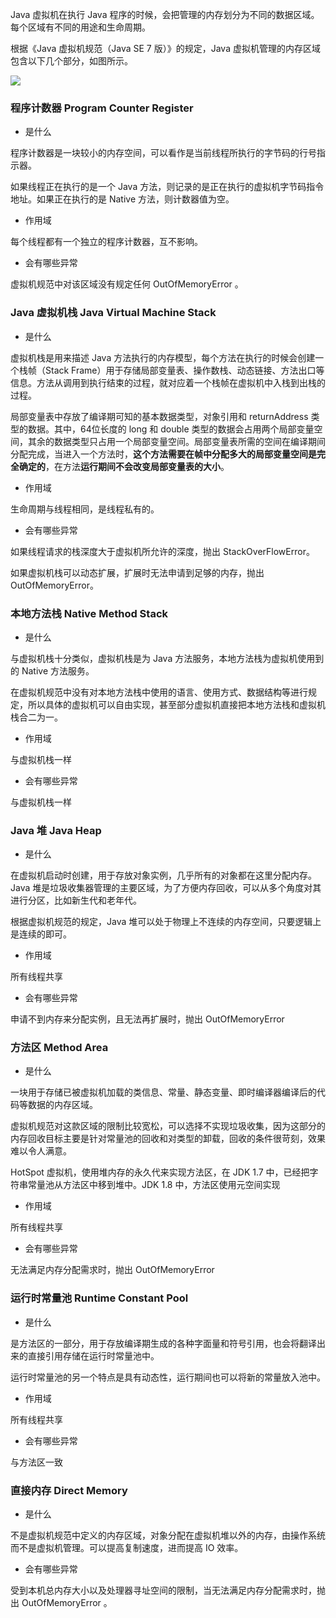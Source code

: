 Java 虚拟机在执行 Java 程序的时候，会把管理的内存划分为不同的数据区域。每个区域有不同的用途和生命周期。

根据《Java 虚拟机规范（Java SE 7 版）》的规定，Java 虚拟机管理的内存区域包含以下几个部分，如图所示。

![](G:\xiaozhuyaoye.github.io\assets\img\20191204\640.jpg)



### 程序计数器 Program Counter Register

- 是什么

程序计数器是一块较小的内存空间，可以看作是当前线程所执行的字节码的行号指示器。

如果线程正在执行的是一个 Java 方法，则记录的是正在执行的虚拟机字节码指令地址。如果正在执行的是 Native 方法，则计数器值为空。

- 作用域

每个线程都有一个独立的程序计数器，互不影响。

- 会有哪些异常

虚拟机规范中对该区域没有规定任何 OutOfMemoryError 。



### Java 虚拟机栈 Java Virtual Machine Stack

- 是什么

虚拟机栈是用来描述 Java 方法执行的内存模型，每个方法在执行的时候会创建一个栈帧（Stack Frame）用于存储局部变量表、操作数栈、动态链接、方法出口等信息。方法从调用到执行结束的过程，就对应着一个栈帧在虚拟机中入栈到出栈的过程。

局部变量表中存放了编译期可知的基本数据类型，对象引用和 returnAddress 类型的数据。其中，64位长度的 long 和 double 类型的数据会占用两个局部变量空间，其余的数据类型只占用一个局部变量空间。局部变量表所需的空间在编译期间分配完成，当进入一个方法时，**这个方法需要在帧中分配多大的局部变量空间是完全确定的**，在方法**运行期间不会改变局部变量表的大小**。

- 作用域

生命周期与线程相同，是线程私有的。

- 会有哪些异常

如果线程请求的栈深度大于虚拟机所允许的深度，抛出 StackOverFlowError。

如果虚拟机栈可以动态扩展，扩展时无法申请到足够的内存，抛出 OutOfMemoryError。



### 本地方法栈 Native Method Stack

- 是什么

与虚拟机栈十分类似，虚拟机栈是为 Java 方法服务，本地方法栈为虚拟机使用到的 Native 方法服务。

在虚拟机规范中没有对本地方法栈中使用的语言、使用方式、数据结构等进行规定，所以具体的虚拟机可以自由实现，甚至部分虚拟机直接把本地方法栈和虚拟机栈合二为一。

- 作用域

与虚拟机栈一样

- 会有哪些异常

与虚拟机栈一样



### Java 堆 Java Heap

- 是什么

在虚拟机启动时创建，用于存放对象实例，几乎所有的对象都在这里分配内存。Java 堆是垃圾收集器管理的主要区域，为了方便内存回收，可以从多个角度对其进行分区，比如新生代和老年代。

根据虚拟机规范的规定，Java 堆可以处于物理上不连续的内存空间，只要逻辑上是连续的即可。

- 作用域

所有线程共享

- 会有哪些异常

申请不到内存来分配实例，且无法再扩展时，抛出 OutOfMemoryError



### 方法区 Method Area

- 是什么

一块用于存储已被虚拟机加载的类信息、常量、静态变量、即时编译器编译后的代码等数据的内存区域。

虚拟机规范对这款区域的限制比较宽松，可以选择不实现垃圾收集，因为这部分的内存回收目标主要是针对常量池的回收和对类型的卸载，回收的条件很苛刻，效果难以令人满意。

HotSpot 虚拟机，使用堆内存的永久代来实现方法区，在 JDK 1.7 中，已经把字符串常量池从方法区中移到堆中。JDK 1.8 中，方法区使用元空间实现

- 作用域

所有线程共享

- 会有哪些异常

无法满足内存分配需求时，抛出 OutOfMemoryError



### 运行时常量池 Runtime Constant Pool

- 是什么

是方法区的一部分，用于存放编译期生成的各种字面量和符号引用，也会将翻译出来的直接引用存储在运行时常量池中。

运行时常量池的另一个特点是具有动态性，运行期间也可以将新的常量放入池中。

- 作用域

所有线程共享

- 会有哪些异常

与方法区一致



### 直接内存 Direct Memory

- 是什么

不是虚拟机规范中定义的内存区域，对象分配在虚拟机堆以外的内存，由操作系统而不是虚拟机管理。可以提高复制速度，进而提高 IO 效率。

- 会有哪些异常

受到本机总内存大小以及处理器寻址空间的限制，当无法满足内存分配需求时，抛出 OutOfMemoryError 。